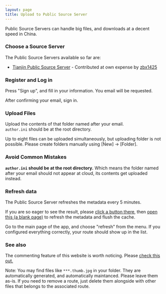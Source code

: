 ```yaml
---
layout: page
title: Upload to Public Source Server
---
```


Public Source Servers can handle big files, and downloads at a decent speed in China.

### Choose a Source Server

The Public Source Servers available so far are:

* [Tianjin Public Source Server](https://api.zbx1425.tk:8953/bcs-src) - Contributed at own expense by [zbx1425](https://zbx1425.tk)

### Register and Log in

Press "Sign up", and fill in your information. You email will be requested.

After confirming your email, sign in.

### Upload Files

Upload the contents of that folder named after your email. `author.ini` should be at the root directory.

Up to eight files can be uploaded simultaneously, but uploading folder is not possible. Please create folders manually using [New] -> [Folder].

### Avoid Common Mistakes

**`author.ini` should be at the root directory.** Which means the folder named after your email should not appear at cloud, its contents get uploaded instead.

### Refresh data

The Public Source Server refreshes the metadata every 5 minutes.

If you are so eager to see the result, please [click a button there](https://api.zbx1425.tk:8953/bcs-src/metadata.php), then [open this (a blank page)](https://api.zbx1425.tk:8953/bcs-index/responsemerger.php) to refresh the metadata and flush the cache.

Go to the main page of the app, and choose "refresh" from the menu. If you configured everything correctly, your route should show up in the list.

### See also

The commenting feature of this website is worth noticing. Please [check this out.](rssnotif.html)

Note: You may find files like  `***.thumb.jpg`  in your folder. They are automatically generated, and automatically maintanced. Please leave them as-is. If you need to remove a route, just delete them alongside with other files that belongs to the associated route.